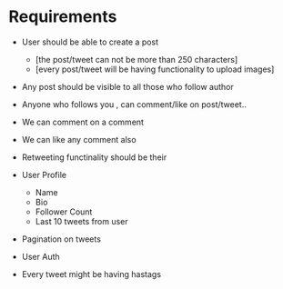 # Requirements
- User should be able to create a post
  - [the post/tweet can not be more than 250 characters]
  - [every post/tweet will be having functionality to upload images]

- Any post should be visible to all those who follow author
- Anyone who follows you , can comment/like on post/tweet..
- We can comment on a comment
- We can like any comment also
- Retweeting functinality should be their


- User Profile
  - Name
  - Bio
  - Follower Count
  - Last 10 tweets from user

- Pagination on tweets 
- User Auth
- Every tweet might be having hastags  